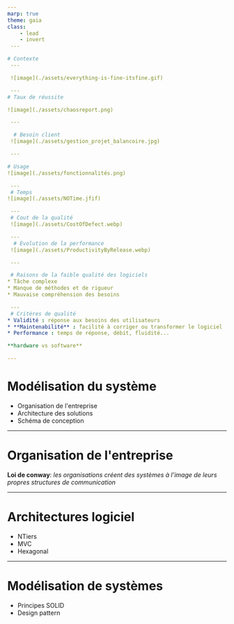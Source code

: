 ```yaml
---
marp: true
theme: gaia
class:
    - lead
    - invert
 ---

# Contexte
 ---

 ![image](./assets/everything-is-fine-itsfine.gif)

 ---
# Taux de réussite

![image](./assets/chaosreport.png)

 ---

  # Besoin client
 ![image](./assets/gestion_projet_balancoire.jpg)

 ---

# Usage
![image](./assets/fonctionnalités.png)

 ---
 # Temps
![image](./assets/NOTime.jfif)

 ---
 # Cout de la qualité
 ![image](./assets/CostOfDefect.webp)

 ---
  # Evolution de la performance
 ![image](./assets/ProductivityByRelease.webp)

 ---

 # Raisons de la faible qualité des logiciels
* Tâche complexe
* Manque de méthodes et de rigueur
* Mauvaise compréhension des besoins

 ---
 # Critères de qualité
* Validité : réponse aux besoins des utilisateurs
* **Maintenabilité** : facilité à corriger ou transformer le logiciel
* Performance : temps de réponse, débit, fluidité...

**hardware vs software**

---
```

# Modélisation du système

* Organisation de l'entreprise
* Architecture des solutions
* Schéma de conception

 ---
 # Organisation de l'entreprise

**Loi de conway**:
 _les organisations créent des systèmes à l’image de leurs propres structures de communication_

 ---

 # Architectures logiciel

* NTiers
* MVC
* Hexagonal

--- 
# Modélisation de systèmes
   
 * Principes SOLID
 * Design pattern